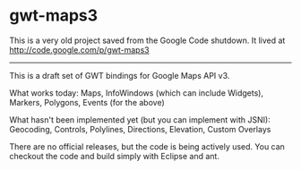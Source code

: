 # gwt-maps3

This is a very old project saved from the Google Code shutdown. It lived at http://code.google.com/p/gwt-maps3

-----

This is a draft set of GWT bindings for Google Maps API v3.

What works today: Maps, InfoWindows (which can include Widgets), Markers, Polygons, Events (for the above)

What hasn't been implemented yet (but you can implement with JSNI): Geocoding, Controls, Polylines, Directions, Elevation, Custom Overlays

There are no official releases, but the code is being actively used. You can checkout the code and build simply with Eclipse and ant.
